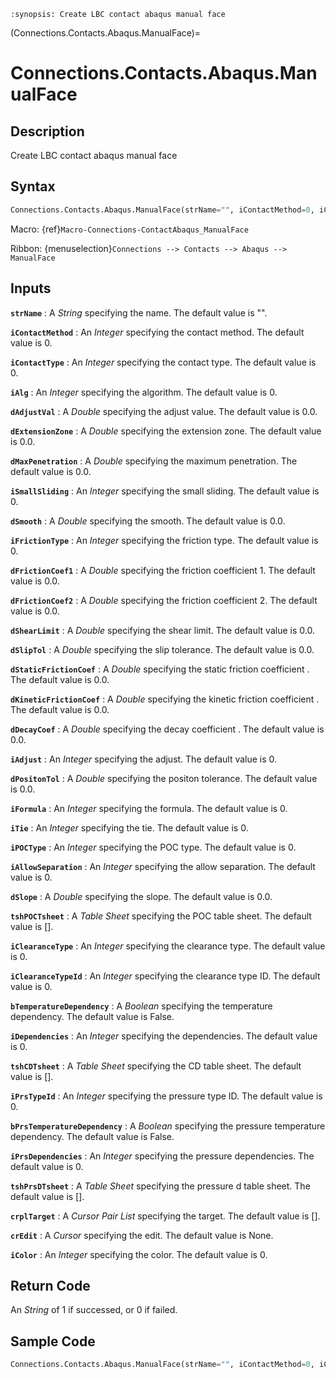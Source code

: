 ```{module} Connections.Contacts.Abaqus.ManualFace()
:synopsis: Create LBC contact abaqus manual face
```

(Connections.Contacts.Abaqus.ManualFace)=

# Connections.Contacts.Abaqus.ManualFace

## Description

Create LBC contact abaqus manual face

## Syntax

```python
Connections.Contacts.Abaqus.ManualFace(strName="", iContactMethod=0, iContactType=0, iAlg=0, dAdjustVal=0.0, dExtensionZone=0.0, dMaxPenetration=0.0, iSmallSliding=0, dSmooth=0.0, iFrictionType=0, dFrictionCoef1=0.0, dFrictionCoef2=0.0, dShearLimit=0.0, dSlipTol=0.0, dStaticFrictionCoef=0.0, dKineticFrictionCoef=0.0, dDecayCoef=0.0, iAdjust=0, dPositonTol=0.0, iFormula=0, iTie=0, iPOCType=0, iAllowSeparation=0, dSlope=0.0, tshPOCTsheet=[], iClearanceType=0, iClearanceTypeId=0, bTemperatureDependency=False, iDependencies=0, tshCDTsheet=[], iPrsTypeId=0, bPrsTemperatureDependency=False, iPrsDependencies=0, tshPrsDTsheet=[], crplTarget=[], crEdit=None, iColor=0)
```

Macro: {ref}`Macro-Connections-ContactAbaqus_ManualFace`

Ribbon: {menuselection}`Connections --> Contacts --> Abaqus --> ManualFace`

## Inputs

**`strName`**
: A _String_ specifying the name. The default value is "".

**`iContactMethod`**
: An _Integer_ specifying the contact method. The default value is 0.

**`iContactType`**
: An _Integer_ specifying the contact type. The default value is 0.

**`iAlg`**
: An _Integer_ specifying the algorithm. The default value is 0.

**`dAdjustVal`**
: A _Double_ specifying the adjust value. The default value is 0.0.

**`dExtensionZone`**
: A _Double_ specifying the extension zone. The default value is 0.0.

**`dMaxPenetration`**
: A _Double_ specifying the maximum penetration. The default value is 0.0.

**`iSmallSliding`**
: An _Integer_ specifying the small sliding. The default value is 0.

**`dSmooth`**
: A _Double_ specifying the smooth. The default value is 0.0.

**`iFrictionType`**
: An _Integer_ specifying the friction type. The default value is 0.

**`dFrictionCoef1`**
: A _Double_ specifying the friction coefficient 1. The default value is 0.0.

**`dFrictionCoef2`**
: A _Double_ specifying the friction coefficient 2. The default value is 0.0.

**`dShearLimit`**
: A _Double_ specifying the shear limit. The default value is 0.0.

**`dSlipTol`**
: A _Double_ specifying the slip tolerance. The default value is 0.0.

**`dStaticFrictionCoef`**
: A _Double_ specifying the static friction coefficient . The default value is 0.0.

**`dKineticFrictionCoef`**
: A _Double_ specifying the kinetic friction coefficient . The default value is 0.0.

**`dDecayCoef`**
: A _Double_ specifying the decay coefficient . The default value is 0.0.

**`iAdjust`**
: An _Integer_ specifying the adjust. The default value is 0.

**`dPositonTol`**
: A _Double_ specifying the positon tolerance. The default value is 0.0.

**`iFormula`**
: An _Integer_ specifying the formula. The default value is 0.

**`iTie`**
: An _Integer_ specifying the tie. The default value is 0.

**`iPOCType`**
: An _Integer_ specifying the POC type. The default value is 0.

**`iAllowSeparation`**
: An _Integer_ specifying the allow separation. The default value is 0.

**`dSlope`**
: A _Double_ specifying the slope. The default value is 0.0.

**`tshPOCTsheet`**
: A _Table Sheet_ specifying the POC table sheet. The default value is [].

**`iClearanceType`**
: An _Integer_ specifying the clearance type. The default value is 0.

**`iClearanceTypeId`**
: An _Integer_ specifying the clearance type ID. The default value is 0.

**`bTemperatureDependency`**
: A _Boolean_ specifying the temperature dependency. The default value is False.

**`iDependencies`**
: An _Integer_ specifying the dependencies. The default value is 0.

**`tshCDTsheet`**
: A _Table Sheet_ specifying the CD table sheet. The default value is [].

**`iPrsTypeId`**
: An _Integer_ specifying the pressure type ID. The default value is 0.

**`bPrsTemperatureDependency`**
: A _Boolean_ specifying the pressure temperature dependency. The default value is False.

**`iPrsDependencies`**
: An _Integer_ specifying the pressure dependencies. The default value is 0.

**`tshPrsDTsheet`**
: A _Table Sheet_ specifying the pressure d table sheet. The default value is [].

**`crplTarget`**
: A _Cursor Pair List_ specifying the target. The default value is [].

**`crEdit`**
: A _Cursor_ specifying the edit. The default value is None.

**`iColor`**
: An _Integer_ specifying the color. The default value is 0.

## Return Code

An _String_ of 1 if successed, or 0 if failed.

## Sample Code

```python
Connections.Contacts.Abaqus.ManualFace(strName="", iContactMethod=0, iContactType=0, iAlg=0, dAdjustVal=0.0, dExtensionZone=0.0, dMaxPenetration=0.0, iSmallSliding=0, dSmooth=0.0, iFrictionType=0, dFrictionCoef1=0.0, dFrictionCoef2=0.0, dShearLimit=0.0, dSlipTol=0.0, dStaticFrictionCoef=0.0, dKineticFrictionCoef=0.0, dDecayCoef=0.0, iAdjust=0, dPositonTol=0.0, iFormula=0, iTie=0, iPOCType=0, iAllowSeparation=0, dSlope=0.0, tshPOCTsheet=[], iClearanceType=0, iClearanceTypeId=0, bTemperatureDependency=False, iDependencies=0, tshCDTsheet=[], iPrsTypeId=0, bPrsTemperatureDependency=False, iPrsDependencies=0, tshPrsDTsheet=[], crplTarget=[], crEdit=None, iColor=0)
```
